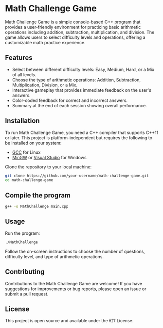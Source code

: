 # Math Challenge Game

Math Challenge Game is a simple console-based C++ program that provides a user-friendly environment for practicing basic arithmetic operations including addition, subtraction, multiplication, and division. The game allows users to select difficulty levels and operations, offering a customizable math practice experience.

## Features

- Select between different difficulty levels: Easy, Medium, Hard, or a Mix of all levels.
- Choose the type of arithmetic operations: Addition, Subtraction, Multiplication, Division, or a Mix.
- Interactive gameplay that provides immediate feedback on the user's answers.
- Color-coded feedback for correct and incorrect answers.
- Summary at the end of each session showing overall performance.

## Installation

To run Math Challenge Game, you need a C++ compiler that supports C++11 or later. This project is platform-independent but requires the following to be installed on your system:

- [GCC](https://gcc.gnu.org/install/) for Linux
- [MinGW](http://www.mingw.org/) or [Visual Studio](https://visualstudio.microsoft.com/vs/features/cplusplus/) for Windows

Clone the repository to your local machine:

```bash
git clone https://github.com/your-username/math-challenge-game.git
cd math-challenge-game
```

## Compile the program

```bash
g++ -o MathChallenge main.cpp
```

## Usage

Run the program:

```bash
./MathChallenge
```

Follow the on-screen instructions to choose the number of questions, difficulty level, and type of arithmetic operations.

## Contributing

Contributions to the Math Challenge Game are welcome! If you have suggestions for improvements or bug reports, please open an issue or submit a pull request.

## License

This project is open source and available under the `MIT` License.